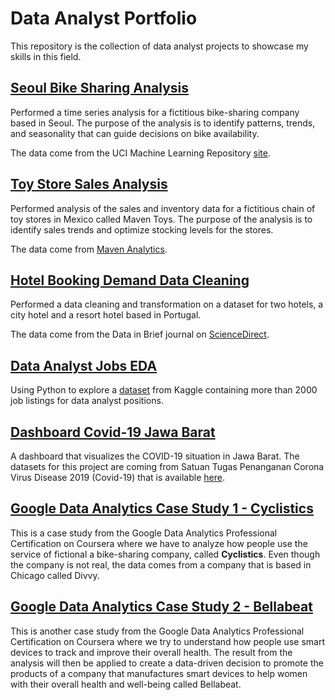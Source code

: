 # Data Analyst Portfolio

This repository is the collection of data analyst projects to showcase my skills in this field.

## [Seoul Bike Sharing Analysis](seoul-bike-sharing-analysis)

Performed a time series analysis for a fictitious bike-sharing company based in Seoul. The purpose of the analysis is to identify patterns, trends, and seasonality that can guide decisions on bike availability.

The data come from the UCI Machine Learning Repository [site](https://archive.ics.uci.edu/dataset/560/seoul+bike+sharing+demand).

## [Toy Store Sales Analysis](toy-store-sales-analysis)

Performed analysis of the sales and inventory data for a fictitious chain of toy stores in Mexico called Maven Toys. The purpose of the analysis is to identify sales trends and optimize stocking levels for the stores.

The data come from [Maven Analytics](https://mavenanalytics.io/data-playground).

## [Hotel Booking Demand Data Cleaning](hotel-booking-data-cleaning)

Performed a data cleaning and transformation on a dataset for two hotels, a city hotel and a resort hotel based in Portugal.

The data come from the Data in Brief journal on [ScienceDirect](https://www.sciencedirect.com/science/article/pii/S2352340918315191).

## [Data Analyst Jobs EDA](data-analyst-job-eda)

Using Python to explore a [dataset](https://www.kaggle.com/datasets/andrewmvd/data-analyst-jobs) from Kaggle containing more than 2000 job listings for data analyst positions.

## [Dashboard Covid-19 Jawa Barat](https://public.tableau.com/views/DashboardCovid19JawaBaratV2/Covid19Dashboard-Home?:language=en-US&:display_count=n&:origin=viz_share_link)

A dashboard that visualizes the COVID-19 situation in Jawa Barat. The datasets for this project are coming from Satuan Tugas Penanganan Corona Virus Disease 2019 (Covid-19) that is available [here](https://opendata.jabarprov.go.id/id).

## [Google Data Analytics Case Study 1 - Cyclistics](https://rpubs.com/taufik-achmad/cyclistic)

This is a case study from the Google Data Analytics Professional Certification on Coursera where we have to analyze how people use the service of fictional a bike-sharing company, called **Cyclistics**. Even though the company is not real, the data comes from a company that is based in Chicago called Divvy.

## [Google Data Analytics Case Study 2 - Bellabeat](https://rpubs.com/taufik-achmad/bellabeat)

This is another case study from the Google Data Analytics Professional Certification on Coursera where we try to understand how people use smart devices to track and improve their overall health. The result from the analysis will then be applied to create a data-driven decision to promote the products of a company that manufactures smart devices to help women with their overall health and well-being called Bellabeat.

